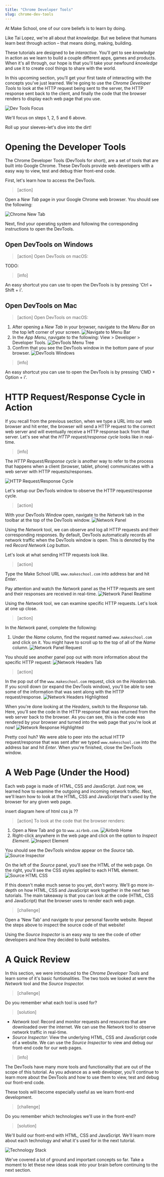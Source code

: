 ```yaml
---
title: "Chrome Developer Tools"
slug: chrome-dev-tools
---
```


At Make School, one of our core beliefs is to learn by doing. 

Like Tai Lopez, we're all about that _knowledge_. But we believe that humans learn best through action – that means doing, making, building.

These tutorials are designed to be *interactive*. You'll get to see _knowledge_ in action as we learn to build a couple different apps, games and products. When it's all through, our hope is that you'll take your newfound _knowledge_ and use it to create cool things to share with the world.

In this upcoming section, you'll get your first taste of interacting with the concepts you've just learned. We're going to use the _Chrome Developer Tools_ to look at the HTTP request being sent to the server, the HTTP response sent back to the client, and finally the code that the browser renders to display each web page that you use.

![Dev Tools Focus](assets/dev_tools_focus.png)

We'll focus on steps 1, 2, 5 and 6 above.

Roll up your sleeves–let's dive into the dirt!

# Opening the Developer Tools

The Chrome Developer Tools (DevTools for short), are a set of tools that are built into Google Chrome. These DevTools provide web developers with a easy way to view, test and debug thier front-end code.

First, let's learn how to access the DevTools.

> [action]
>
Open a _New Tab_ page in your Google Chrome web browser. You should see the following:
>
![Chrome New Tab](assets/chrome_new_tab.png)

Next, find your operating system and following the corresponding instructions to open the DevTools.

## Open DevTools on Windows

> [action]
Open DevTools on macOS:
>
TODO:

> [info]
>
An easy shortcut you can use to open the DevTools is by pressing 'Ctrl + Shift + i'.

## Open DevTools on Mac

> [action]
Open DevTools on macOS:
>
1. After opening a _New Tab_ in your browser, navigate to the _Menu Bar_ on the top left corner of your screen. ![Navigate to Menu Bar](assets/menu_bar.png)
1. In the _App Menu_, navigate to the following: View > Developer > Developer Tools. ![DevTools Menu Tree](assets/devtools_menu_tree.png)
1. Confirm that you see the DevTools window in the bottom pane of your browser. ![DevTools Windows](assets/devtools_window.png)

> [info]
>
An easy shortcut you can use to open the DevTools is by pressing 'CMD + Option + i'.

# HTTP Request/Response Cycle in Action

If you recall from the previous section, when we type a URL into our web browser and hit enter, the browser will send a HTTP request to the correct web server and will eventually receive a HTTP response back from that server. Let's see what the _HTTP request/response cycle_ looks like in real-time.

> [info]
>
The _HTTP Request/Response cycle_ is another way to refer to the process that happens when a client (browser, tablet, phone) communicates with a web server with HTTP requests/responses.

![HTTP Request/Response Cycle](assets/dev_tools_focus.png)

Let's setup our DevTools window to observe the HTTP request/response cycle.

> [action]
>
With your DevTools Window open, navigate to the _Network_ tab in the toolbar at the top of the DevTools window. ![Network Panel](assets/network_panel.png)

Using the _Network_ tool, we can observe and log all HTTP requests and their corresponding responses. By default, DevTools automatically records all network traffic when the DevTools window is open. This is denoted by the red _Record Network Log_ button. 

Let's look at what sending HTTP requests look like.

> [action]
>
Type the Make School URL `www.makeschool.com` into address bar and hit _Enter_.
>
Pay attention and watch the _Network_ panel as the HTTP requests are sent and their responses are received in real-time. ![Network Panel Realtime](assets/network_panel_realtime.png)

Using the _Network_ tool, we can examine specific HTTP requests. Let's look at one up close.

> [action]
>
In the _Network_ panel, complete the following:
>
1. Under the _Name_ column, find the request named `www.makeschool.com` and click on it. You might have to scroll up to the top of all of the _Name_ column. ![Network Panel Request](assets/network_panel_request.png)
>
You should see another panel pop out with more information about the specific HTTP request: ![Network Headers Tab](assets/network_headers_tab.png)

<!-- break -->

> [action]
>
In the pop out of the `www.makeschool.com` request, click on the _Headers_ tab. If you scroll down (or expand the DevTools window), you'll be able to see some of the information that was sent along with the HTTP request/response. ![Network Headers Highlighted](assets/network_headers_highlighted.png)
>
When you're done looking at the _Headers_, switch to the _Response_ tab. Here, you'll see the code in the HTTP response that was returned from the web server back to the browser. As you can see, this is the code was rendered by your browser and turned into the web page that you're look at now! ![Network Response Highlighted](assets/network_response_highlighted.png)

Pretty cool huh? We were able to peer into the actual HTTP request/response that was sent after we typed `www.makeschool.com` into the address bar and hit _Enter_. When you're finished, close the DevTools window.

# A Web Page (Under the Hood)

Each web page is made of HTML, CSS and JavaScript. Just now, we learned how to examine the outgoing and incoming network traffic. Next, we'll learn how to look at the HTML, CSS and JavaScript that's used by the browser for any given web page.

insert diagram here of html css js ??

> [action]
To look at the code that the browser renders:
>
1. Open a New Tab and go to `www.airbnb.com`. ![Airbnb Home](assets/airbnb_home.png)
1. Right-click anywhere in the web page and click on the option to _Inspect Element_. ![Inspect Element](assets/inspect_element.png)
>
You should see the DevTools window appear on the _Source_ tab. ![Source Inspector](assets/source_inspector.png)
>
On the left of the _Source_ panel, you'll see the HTML of the web page. On the right, you'll see the CSS styles applied to each HTML element. ![Source HTML CSS](assets/source_html_css.png)
>
If this doesn't make much sense to you yet, don't worry. We'll go more in-depth on how HTML, CSS and JavaScript work together in the next two tutorials. The main takeaway is that you can look at the code (HTML, CSS and JavaScript) that the browser uses to render each web page.

> [challenge]
>
Open a 'New Tab' and navigate to your personal favorite website. Repeat the steps above to inspect the source code of that website!
>
Using the _Source Inspector_ is an easy way to see the code of other developers and how they decided to build websites.

# A Quick Review

In this section, we were introduced to the _Chrome Developer Tools_ and learn some of it's basic funtionalities. The two tools we looked at were the _Network_ tool and the _Source Inspector._

> [challenge]
>
Do you remember what each tool is used for?

<!-- break -->

> [solution]
>
- *Network tool*: Record and monitor requests and resources that are downloaded over the internet. We can use the _Network_ tool to observe network traffic in real-time.
- *Source Inspector*: View the underlying HTML, CSS and JavaScript code of a website. We can use the _Source Inspector_ to view and debug our front-end code for our web pages.

<!-- break -->

> [info]
>
The DevTools have many more tools and functionality that are out of the scope of this tutorial. As you advance as a web developer, you'll continue to learn more about the DevTools and how to use them to view, test and debug our front-end code.

These tools will become especially useful as we learn front-end development. 

> [challenge]
>
Do you remember which technologies we'll use in the front-end?

<!-- break -->

> [solution]
>
We'll build our front-end with HTML, CSS and JavaScript. We'll learn more about each technology and what it's used for in the next tutorial.
>
![Technology Stack](assets/technology_stack.png)

We've covered a lot of ground and important concepts so far. Take a moment to let these new ideas soak into your brain before continuing to the next section.
